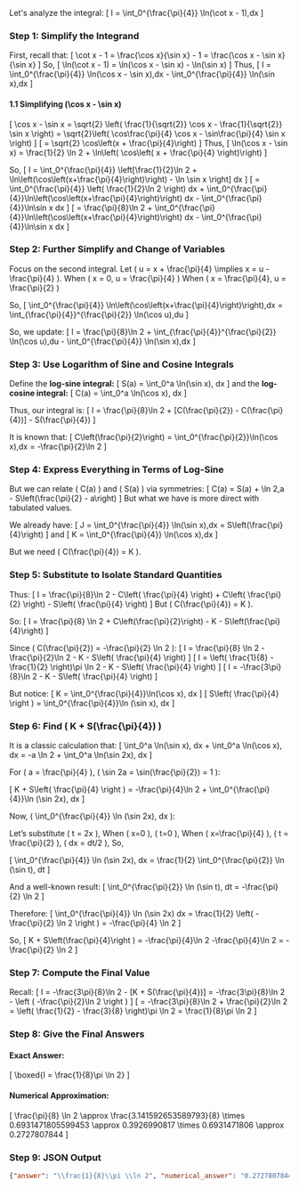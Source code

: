 Let's analyze the integral:
\[
I = \int_0^{\frac{\pi}{4}} \ln(\cot x - 1)\,dx
\]

### Step 1: Simplify the Integrand

First, recall that:
\[
\cot x - 1 = \frac{\cos x}{\sin x} - 1 = \frac{\cos x - \sin x}{\sin x}
\]
So,
\[
\ln(\cot x - 1) = \ln(\cos x - \sin x) - \ln(\sin x)
\]
Thus,
\[
I = \int_0^{\frac{\pi}{4}} \ln(\cos x - \sin x)\,dx - \int_0^{\frac{\pi}{4}} \ln(\sin x)\,dx
\]

#### 1.1 Simplifying \(\cos x - \sin x\)
\[
\cos x - \sin x = \sqrt{2} \left( \frac{1}{\sqrt{2}} \cos x - \frac{1}{\sqrt{2}} \sin x \right)
= \sqrt{2}\left( \cos\frac{\pi}{4} \cos x - \sin\frac{\pi}{4} \sin x \right)
\]
\[
= \sqrt{2} \cos\left(x + \frac{\pi}{4}\right)
\]
Thus,
\[
\ln(\cos x - \sin x) = \frac{1}{2} \ln 2 + \ln\left( \cos\left( x + \frac{\pi}{4} \right)\right)
\]

So,
\[
I = \int_0^{\frac{\pi}{4}} \left[\frac{1}{2}\ln 2 + \ln\left(\cos\left(x+\frac{\pi}{4}\right)\right) - \ln \sin x \right] dx
\]
\[
= \int_0^{\frac{\pi}{4}} \left( \frac{1}{2}\ln 2 \right) dx + \int_0^{\frac{\pi}{4}}\ln\left(\cos\left(x+\frac{\pi}{4}\right)\right) dx - \int_0^{\frac{\pi}{4}}\ln\sin x dx
\]
\[
= \frac{\pi}{8}\ln 2 + \int_0^{\frac{\pi}{4}}\ln\left(\cos\left(x+\frac{\pi}{4}\right)\right) dx - \int_0^{\frac{\pi}{4}}\ln\sin x dx
\]

### Step 2: Further Simplify and Change of Variables

Focus on the second integral. Let \( u = x + \frac{\pi}{4} \implies x = u - \frac{\pi}{4} \).
When \( x = 0, u = \frac{\pi}{4} \)
When \( x = \frac{\pi}{4}, u = \frac{\pi}{2} \)

So,
\[
\int_0^{\frac{\pi}{4}} \ln\left(\cos\left(x+\frac{\pi}{4}\right)\right)\,dx
= \int_{\frac{\pi}{4}}^{\frac{\pi}{2}} \ln(\cos u)\,du
\]

So, we update:
\[
I = \frac{\pi}{8}\ln 2 + \int_{\frac{\pi}{4}}^{\frac{\pi}{2}} \ln(\cos u)\,du - \int_0^{\frac{\pi}{4}} \ln(\sin x)\,dx
\]

### Step 3: Use Logarithm of Sine and Cosine Integrals

Define the **log-sine integral:**
\[
S(a) = \int_0^a \ln(\sin x)\, dx
\]
and the **log-cosine integral:**
\[
C(a) = \int_0^a \ln(\cos x)\, dx
\]

Thus, our integral is:
\[
I = \frac{\pi}{8}\ln 2 + [C(\frac{\pi}{2}) - C(\frac{\pi}{4})] - S(\frac{\pi}{4})
\]

It is known that:
\[
C\left(\frac{\pi}{2}\right) = \int_0^{\frac{\pi}{2}}\ln(\cos x)\,dx = -\frac{\pi}{2}\ln 2
\]

### Step 4: Express Everything in Terms of Log-Sine

But we can relate \( C(a) \) and \( S(a) \) via symmetries:
\[
C(a) = S(a) + \ln 2\,a - S\left(\frac{\pi}{2} - a\right)
\]
But what we have is more direct with tabulated values.

We already have:
\[
J = \int_0^{\frac{\pi}{4}} \ln(\sin x)\,dx = S\left(\frac{\pi}{4}\right)
\]
and
\[
K = \int_0^{\frac{\pi}{4}} \ln(\cos x)\,dx
\]

But we need \( C(\frac{\pi}{4}) = K \).

### Step 5: Substitute to Isolate Standard Quantities

Thus:
\[
I = \frac{\pi}{8}\ln 2 - C\left( \frac{\pi}{4} \right) + C\left( \frac{\pi}{2} \right) - S\left( \frac{\pi}{4} \right)
\]
But \( C(\frac{\pi}{4}) = K \).

So:
\[
I = \frac{\pi}{8} \ln 2 + C\left(\frac{\pi}{2}\right) - K - S\left(\frac{\pi}{4}\right)
\]

Since \( C(\frac{\pi}{2}) = -\frac{\pi}{2} \ln 2 \):
\[
I = \frac{\pi}{8} \ln 2 - \frac{\pi}{2}\ln 2 - K - S\left( \frac{\pi}{4} \right)
\]
\[
I = \left( \frac{1}{8} - \frac{1}{2} \right)\pi \ln 2 - K - S\left( \frac{\pi}{4} \right)
\]
\[
I = -\frac{3\pi}{8}\ln 2 - K - S\left( \frac{\pi}{4} \right)
\]

But notice:
\[
K = \int_0^{\frac{\pi}{4}}\ln(\cos x)\, dx
\]
\[
S\left( \frac{\pi}{4} \right ) = \int_0^{\frac{\pi}{4}}\ln (\sin x)\, dx
\]

### Step 6: Find \( K + S(\frac{\pi}{4}) \)

It is a classic calculation that:
\[
\int_0^a \ln(\sin x)\, dx + \int_0^a \ln(\cos x)\, dx = -a \ln 2 + \int_0^a \ln(\sin 2x)\, dx
\]

For \( a = \frac{\pi}{4} \), \( \sin 2a = \sin(\frac{\pi}{2}) = 1 \):

\[
K + S\left( \frac{\pi}{4} \right ) = -\frac{\pi}{4}\ln 2 + \int_0^{\frac{\pi}{4}}\ln (\sin 2x)\, dx
\]

Now, \( \int_0^{\frac{\pi}{4}} \ln (\sin 2x)\, dx \):

Let’s substitute \( t = 2x \),
When \( x=0 \), \( t=0 \),
When \( x=\frac{\pi}{4} \), \( t = \frac{\pi}{2} \),
\( dx = dt/2 \),
So,

\[
\int_0^{\frac{\pi}{4}} \ln (\sin 2x)\, dx = \frac{1}{2} \int_0^{\frac{\pi}{2}} \ln (\sin t)\, dt
\]

And a well-known result:
\[
\int_0^{\frac{\pi}{2}} \ln (\sin t)\, dt = -\frac{\pi}{2} \ln 2 
\]

Therefore:
\[
\int_0^{\frac{\pi}{4}} \ln (\sin 2x) dx = \frac{1}{2} \left( -\frac{\pi}{2} \ln 2 \right ) = -\frac{\pi}{4} \ln 2
\]

So,
\[
K + S\left(\frac{\pi}{4}\right ) = -\frac{\pi}{4}\ln 2 -\frac{\pi}{4}\ln 2 = -\frac{\pi}{2} \ln 2
\]

### Step 7: Compute the Final Value

Recall:
\[
I = -\frac{3\pi}{8}\ln 2 - [K + S(\frac{\pi}{4})] = -\frac{3\pi}{8}\ln 2 - \left ( -\frac{\pi}{2}\ln 2 \right ) 
\]
\[
= -\frac{3\pi}{8}\ln 2 + \frac{\pi}{2}\ln 2
= \left( \frac{1}{2} - \frac{3}{8} \right)\pi \ln 2
= \frac{1}{8}\pi \ln 2
\]

### Step 8: Give the Final Answers

#### Exact Answer:
\[
\boxed{I = \frac{1}{8}\pi \ln 2}
\]

#### Numerical Approximation:

\[
\frac{\pi}{8} \ln 2 \approx \frac{3.141592653589793}{8} \times 0.6931471805599453 \approx 0.3926990817 \times 0.6931471806 \approx 0.2727807844
\]

### Step 9: JSON Output

```json
{"answer": "\\frac{1}{8}\\pi \\ln 2", "numerical_answer": "0.2727807844"}
```